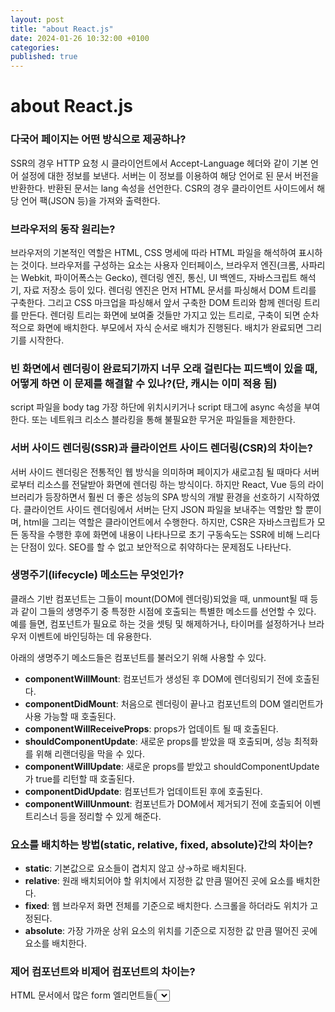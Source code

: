 ```yaml
---
layout: post
title: "about React.js"
date: 2024-01-26 10:32:00 +0100
categories:
published: true
---
```


# about React.js

### **다국어 페이지는 어떤 방식으로 제공하나?**

SSR의 경우 HTTP 요청 시 클라이언트에서 Accept-Language 헤더와 같이 기본 언어 설정에 대한 정보를 보낸다. 서버는 이 정보를 이용하여 해당 언어로 된 문서 버전을 반환한다. 반환된 문서는 lang 속성을 선언한다. CSR의 경우 클라이언트 사이드에서 해당 언어 팩(JSON 등)을 가져와 출력한다.

### **브라우저의 동작 원리는?**

브라우저의 기본적인 역할은 HTML, CSS 명세에 따라 HTML 파일을 해석하여 표시하는 것이다. 브라우저를 구성하는 요소는 사용자 인터페이스, 브라우저 엔진(크롬, 사파리는 Webkit, 파이어폭스는 Gecko), 렌더링 엔진, 통신, UI 백엔드, 자바스크립트 해석기, 자료 저장소 등이 있다. 렌더링 엔진은 먼저 HTML 문서를 파싱해서 DOM 트리를 구축한다. 그리고 CSS 마크업을 파싱해서 앞서 구축한 DOM 트리와 함께 렌더링 트리를 만든다. 렌더링 트리는 화면에 보여줄 것들만 가지고 있는 트리로, 구축이 되면 순차적으로 화면에 배치한다. 부모에서 자식 순서로 배치가 진행된다. 배치가 완료되면 그리기를 시작한다.

### **빈 화면에서 렌더링이 완료되기까지 너무 오래 걸린다는 피드백이 있을 때, 어떻게 하면 이 문제를 해결할 수 있나?(단, 캐시는 이미 적용 됨)**

script 파일을 body tag 가장 하단에 위치시키거나 script 태그에 async 속성을 부여한다. 또는 네트워크 리소스 블라킹을 통해 불필요한 무거운 파일들을 제한한다.

### **서버 사이드 렌더링(SSR)과 클라이언트 사이드 렌더링(CSR)의 차이는?**

서버 사이드 렌더링은 전통적인 웹 방식을 의미하며 페이지가 새로고침 될 때마다 서버로부터 리소스를 전달받아 화면에 렌더링 하는 방식이다. 하지만 React, Vue 등의 라이브러리가 등장하면서 훨씬 더 좋은 성능의 SPA 방식의 개발 환경을 선호하기 시작하였다. 클라이언트 사이드 렌더링에서 서버는 단지 JSON 파일을 보내주는 역할만 할 뿐이며, html을 그리는 역할은 클라이언트에서 수행한다. 하지만, CSR은 자바스크립트가 모든 동작을 수행한 후에 화면에 내용이 나타나므로 초기 구동속도는 SSR에 비해 느리다는 단점이 있다. SEO를 할 수 없고 보안적으로 취약하다는 문제점도 나타난다.

### **생명주기(lifecycle) 메소드는 무엇인가?**

클래스 기반 컴포넌트는 그들이 mount(DOM에 렌더링)되었을 때, unmount될 때 등과 같이 그들의 생명주기 중 특정한 시점에 호출되는 특별한 메소드를 선언할 수 있다. 예를 들면, 컴포넌트가 필요로 하는 것을 셋팅 및 해제하거나, 타이머를 설정하거나 브라우저 이벤트에 바인딩하는 데 유용한다.

아래의 생명주기 메소드들은 컴포넌트를 불러오기 위해 사용할 수 있다.

- **componentWillMount**: 컴포넌트가 생성된 후 DOM에 렌더링되기 전에 호출된다.
- **componentDidMount**: 처음으로 렌더링이 끝나고 컴포넌트의 DOM 엘리먼트가 사용 가능할 때 호출된다.
- **componentWillReceiveProps**: props가 업데이트 될 때 호출된다.
- **shouldComponentUpdate**: 새로운 props를 받았을 때 호출되며, 성능 최적화를 위해 리랜더링을 막을 수 있다.
- **componentWillUpdate**: 새로운 props를 받았고 shouldComponentUpdate가 true를 리턴할 때 호출된다.
- **componentDidUpdate**: 컴포넌트가 업데이트된 후에 호출된다.
- **componentWillUnmount**: 컴포넌트가 DOM에서 제거되기 전에 호출되어 이벤트리스너 등을 정리할 수 있게 해준다.

### **요소를 배치하는 방법(static, relative, fixed, absolute)간의 차이는?**

- **static**: 기본값으로 요소들이 겹치지 않고 상→하로 배치된다.
- **relative**: 원래 배치되어야 할 위치에서 지정한 값 만큼 떨어진 곳에 요소를 배치한다.
- **fixed**: 웹 브라우저 화면 전체를 기준으로 배치한다. 스크롤을 하더라도 위치가 고정된다.
- **absolute**: 가장 가까운 상위 요소의 위치를 기준으로 지정한 값 만큼 떨어진 곳에 요소를 배치한다.

### **제어 컴포넌트와 비제어 컴포넌트의 차이는?**

HTML 문서에서 많은 form 엘리먼트들(<select>, <textarea>, <input> 등)은 고유한 state를 유지한다. 비제어 컴포넌트는 DOM을 이러한 input들의 state에 대한 진짜 근원(source of truth for the state of these inputs)으로 취급한다. 제어 컴포넌트에서 내부 state는 엘리먼트의 값(value)를 추적하기 위해 사용된다. input의 값이 변경되면 리액트는 input을 다시 렌더링한다. 비제어 컴포넌트는 non-React 코드와 합칠 때(예를 들어 jQuery 플러그인의 일부를 지원해야 할 때) 유용하게 사용될 수 있다.

### **쿠키와 세션 스토리지, 로컬 스토리지의 차이는?**

기본적으로 쿠키와 로컬 스토리지, 세션 스토리지는 모두 브라우저에서 데이터 저장소의 역할을 한다. 웹에서 로그인을 하기 위해서는 토큰을 발급받아 API를 호출해야 한다. 하지만 반복되는 작업을 계속하게 되는 것은 비효율적이고, 이를 보완하기 위해 쿠키를 서버와 클라이언트에 생성해서 토큰 발급 없이 쿠키만 가지고 서버에 요청을 할 수 있게 된다. 쿠키는 저장 공간이 4KB로 작은 편인데 이러한 단점을 보완하여 만든 것이 웹 스토리지이다.

웹 스토리지는 서버에 클라이언트 데이터를 저장하지 않는다. 웹 스토리지에는 로컬 스토리지와 세션 스토리지가 있으며, 로컬 스토리지는 브라우저에 정보가 계속해서 남아있는 반면, 세션 스토리지는 해당 세션이 끝나면, 즉 브라우저가 닫히면 데이터가 사라진다. 웹 스토리지는 데스크탑 기준 5~10MB의 저장 공간을 가지고 있어서 쿠키에 비해 훨씬 저장공간이 크다는 장점이 있다. 웹 스토리지는 반면 HTML5부터 지원하기 때문에 이전 브라우저에서는 지원이 되지 않는다는 단점이 있다.

### **크로스 브라우징이란?**

크로스 브라우징은 웹 표준에 따라 서로 다른 OS 또는 플랫폼에 대응하는 것을 말한다. 브라우저별 렌더링 엔진이 다른 상황 등 어떠한 상황 속에서도 문제 없이 동작하게 하는 것을 목표로 한다. 프론트엔드 개발자는 여러가지 전략을 세울 수가 있으며, feature detection(기능 탐지)을 사용해서 해당 기능이 해당 브라우저에 있는지를 확인하는 방법을 사용할 수도 있다. 특히 한 쪽 환경에 최적화를 하는 것 보다, 전체적인 웹 표준을 지키는 데에 노력해야 한다.

### **클래스형 컴포넌트와 함수형 컴포넌트의 차이는?**

React 16.8(hooks 도입) 이전에는 내부 state를 유지하는데 필요한 컴포넌트를 생성하거나 생명주기 메소드(lifecycle methods)(즉, componentDidMount 및 shouldComponentUpdate)를 활용하기 위해 클래스 기반 컴포넌트를 사용했다. 클래스 기반 컴포넌트는 리액트의 Component 클래스를 확장하는 ES6 클래스이다. 또한 최소한 render() 메서드를 포함해야 한다.

(hooks 도입 이전의) 함수형 컴포넌트는 state를 갖지 않으며 렌더링할 출력 결과를 리턴(반환)한다. 함수형 컴포넌트는 클래스 기반 컴포넌트보다 심플하기 때문에 props에만 의존하는 UI을 렌더링하는데 선호된다.

### **클리어링(Clearing)에는 어떤 것들이 있으며, 각각은 어떨 때 사용하나?**

float 속성의 영향에서 벗어나기 위해 사용하는 clear 속성은 float의 특성을 지워주는 역할을 한다. 총 4가지 값이 있는데 both는 양쪽의 float 속성을 지워주며, left와 right는 각각 왼쪽, 오른쪽 속성을 지워주고 none은 기본 값으로 아무 것도 지워주지 않다. 보통은 float 속성을 감싸고 있는 요소들의 height를 조정하기 위해 사용된다.

### **프로그레시브 렌더링(Progressive Rendering)이란?**

프로그레시브 렌더링은 컨텐츠를 가능한 빨리 표시하기 위해 성능을 향상시키는 기술이다. 인터넷 속도가 느리거나 불안정한 모바일 환경이 아직 많이 남아있기 때문에 이러한 경우에 유용하게 사용한다. 대표적으로 레이지 로딩이 있다. 이미지를 한 번에 로드하는 것이 아니라, 자바스크립트를 통해 사용자가 표시하려는 부분만 스크롤 시에 이미지를 로드하는 것이다.

### **호이스팅이란?**

ES6 이후에서 함수나 변수 선언이 해당 유효 범위(스코프)의 최상단으로 끌어올려지는 것처럼 보이는 현상이다. 실제로는, 컴파일 타임에 변수/함수 선언이 메모리에 들어가되, 할당은 코드를 작성한 위치에서 진행된다. 호이스팅은 변수/함수 선언에만 적용되는데, 초기화만 해주는 경우 호이스팅이 일어나지 않다. 또한, var로 변수를 선언한 경우에만 호이스팅이 일어난다.

### **화살표 함수와 일반 함수의 차이는?**

화살표 함수는 ES6에서 새로 추가되었다. 화살표 함수는 익명 함수로, 이름이 없는 함수, 즉시 실행이 필요할 경우 사용하는 함수이다.

우선 바인딩이란, 함수 호출과 실제 함수를 연결하는 방법이다. 함수를 호출하는 부분에서 실제 함수가 위치한 메모리를 연결하는 것도 바인딩이다. 바인딩은 정적 바인딩(static binding)과 동적 바인딩(dynamic binding)으로 구분할 수 있다. (정적 바인딩은 실행 시간 전에 일어남. 실행 시간에는 변하지 않는 상태로 유지. 동적 바인딩은 실행 시간에 이루어지거나 실행 시간에 변경됨.)

1. **this**: 자바스크립트에서 모든 함수는 실행될 때마다 함수 내부에 this라는 객체가 추가된다. 일반 함수는 함수를 선언할 때 this에 바인딩할 객체가 정적으로 결정되는 것이 아니고, 함수를 호출할 때 함수가 어떻게 호출되었는지에 따라 this에 바인딩할 객체가 동적으로 결정된다. 화살표 함수는 선언할 때 this에 바인딩할 객체가 정적으로 결정된다. 를 가리킨다(Lexical this). 또한, call, apply, bind 메소드를 사용하여 this를 변경할 수 없다.

   화살표 함수의 this는 언제나 상위 스코프의 this

2. **생성자 함수로 사용 가능 여부**: 일반 함수는 생성자 함수로 사용할 수 있다. 이다.

   화살표 함수는 생성자 함수로 사용할 수 없다. prototype 프로퍼티를 가지고 있지 않기 때문

3. **arguments 사용 가능 여부**: 일반 함수에서는 함수가 실행될 때 암묵적으로 arguments 변수가 전달되어 사용 가능한다. .

   화살표 함수에서는 arguments 변수가 전달되지 않다

### **box model이 무엇이며, 브라우저에서 어떻게 동작하나?**

box model은 각각의 object를 박스 형태로 나타내어 브라우저에 배치하기 위한 규칙이다. W3C 박스 모델과 IE 박스 모델이 있으며 두 가지 박스 모델은 차이가 있다. W3C 박스 모델은 content-box로 width가 content만 포함하는 반면, IE 박스 모델은 border-box로 width에 content, padding, border를 모두 포함한다.

### **class와 id의 차이는?**

id와 class의 차이는 id는 유일한 요소에 적용할 때, 그리고 class는 복수의 요소에 적용할 때 사용한다는 점이다. 하나의 id는 한 문서에서 한 번만 사용 가능하지만, 하나의 class는 여러 번 사용이 가능한다. 우선순위는 id가 class보다 높다.

### **CORS가 무엇이며 어떻게 해결을 할 수 있나?**

다른 도메인에서 리소스 요청 시 cross-origin HTTP에 의해 요청을 하는데, 대부분의 브라우저는 보안 상의 이유로 이 요청을 제한한다. 이를 동일 오리진 정책(Same Origin Policy)이라고 한다. 요청을 보내기 위해서는 요청 보내는 대상과 프로토콜이 같아야 하고, 포트도 같아야 한다. JSONP(JSON-padding)을 통해 해결하거나 특정 HTTP 헤더를 추가하여 이 이슈를 해결할 수 있다. 이와 같이 타 도메인 간 자원을 공유할 수 있게 해주는 것을 Cross Origin Resource Sharing, 줄여서 CORS라고 한다.

### **CSS-in-JS의 장점은?**

- 컴포넌트 단위로 생각할 수가 있다. CSS-in-JS는 CSS 모델을 문서 레벨이 아니라 컴포넌트 레벨로 추상화한다.(모듈성)
- 진정한 분리 법칙을 따른다. CSS에는 명시적으로 정의하지 않은 경우, 부모 요소에서 자동으로 상속되는 속성이 있다. CSS-in-JS의 경우 부모 요소의 속성을 상속하지 않다.

대표적인 라이브러리로 styled-components가 있다.

### **CSS 애니메이션과 JS 애니메이션의 차이는?**

- **CSS**: 일반적으로, 마우스를 올렸을 때 혹은 메뉴 버튼의 전환과 같은 간단하게 처리하는 애니메이션의 경우 CSS로 처리할 수 있다. CSS 자체가 선언형(declarative)이기 때문에 어떤 요소가 애니메이션을 가져야 한다는 직관적인 표현이 가능한다. 낮은 버전의 브라우저에서 지원을 안 하는 경우가 있다.
- **JS**: 애니메이션을 세밀하게 제어해야 하는 경우 JS를 사용한다. 크로스 브라우징 측면에서 JS 애니메이션을 사용하는 것이 유리한다. velocity.js와 같은 라이브러리를 사용하면 CSS보다 성능이 좋다.

### **CSS 전처리기(Pre-Processor)의 장점과 단점은?**

CSS 전처리기를 사용하게 되면 selector를 nesting으로 관리할 수 있고, 조건문이나 반복문, 간단한 연산 등을 할 수 있어서 CSS를 마치 프로그래밍 하듯이 코딩할 수 있다는 장점이 있다. 단점은 웹에서는 CSS만 동작하기 때문에 전처리기는 직접 동작시킬 수가 없다. 따라서 CSS로 컴파일 후 동작시켜야 한다.

### **display 속성에 어떤 것들이 있나?**

display 속성에는 block, inline, inline-block, none이 있다.

- **block**: 항상 새로운 라인에 요소가 시작되고 화면 크기의 전체 가로폭을 영역으로 차지한다. width 속성 값을 부여해주면 그 너비만큼 영역을 차지한다.
- **inline**: 새로운 라인에서 시작되지 않으며 다른 요소들과 같은 줄에 배치될 수 있고 content 너비만큼의 영역을 차지한다. 그리고 width, height, margin-top, margin-bottom 속성이 적용되지 않다.
- **inline-block**: block 레벨 요소와 inline 레벨 요소의 특징을 모두 가지고 있다. 한 줄에서 inline 레벨 요소들과 같이 배치될 수 있으며 width와 height 속성으로 영역의 크기를 지정할 수 있다.
- **none**: 선택한 요소들을 화면에 나타나지 않게 한다. 'visibility: hidden'과의 차이점은 영역이 남아있는지 여부가 다르다는 점이다(display: none은 영역도 없앰).

### **element와 component의 차이는?**

element는 DOM 노드 또는 다른 component들과 관련하여 화면에 표시할 내용을 표현하는 일반 객체이다. elements는 다른 elements들을 포함할 수 있다. React element를 만드는 비용은 저렴한다. element는 생성되면 변형되지 않다.

반면 component는 여러 방법으로 선언될 수 있다. render 메서드가 있는 class일 수도 있다. 간단한 component 일 경우 function으로 정의 될 수 있다.입력된 component를 바탕으로 element 트리를 만든다. 마지막에 JSX는 createElement로 변환된다.

### **flex를 사용하는 이유는?**

flex는 레이아웃을 좀 더 편하게 잡기 위해서 만들어진 css 속성이다. flex를 사용하면 요소들의 크기나 위치를 쉽게 잡을 수 있다. 기존에 수평 구조를 만들 때 사용하는 속성이 float나 inline-block 등이 있으며 이들은 여러가지 문제를 가지고 있었는데 flex를 사용하면 이러한 속성의 한계를 보완할 수 있다. 물론 수평 뿐만 아니라 수직도 가능한다.

flex는 컨테이너와 아이템 개념을 사용하여 요소의 크기가 불분명하거나 동적인 경우에도 요소를 효율적으로 정렬할 수 있게 해준다.

### **float는 어떻게 동작하나?**

float 속성은 현재 위치의 왼쪽이나 오른쪽으로 shift되어 배치되는 박스의 일종이다. 이 때 컨텐츠는 float 속성이 적용된 요소의 주변에 위치하게 된다.

### **Hash Table이란?**

해시테이블은 key-value 형태의 데이터 구조이며, key를 통해 해당 데이터에 직접적인 접근이 가능하며 순차검색에 비해 해시테이블을 이용한 검색은 속도 측면에서 획기적이라고 할 수 있다. 해시함수는 해시테이블의 key로 레코드가 저장되어 있는 주소(혹은 색인)를 산출하는 함수라고 할 수 있다.

### **HTML5 tag란?**

모든 HTML 문서는 <!DOCTYPE> 선언으로 시작한다. <!DOCTYPE>은 태그는 아니지만 브라우저가 어떤 타입을 받아들여야 할지를 알려주는 정보이다.

여러가지 태그가 있는데 주요한 것들 위주로 살펴보면, HTML5의 필수 태그는 html, head, body 등이 있다. html 태그는 HTML문서의 가장 최상단에 위치하는 태그이며, head 태그에는 style, script, title, link, meta 태그 등이 들어간다. body 태그는 HTML 문서의 내용이 들어간다.

meta 태그는 head 부분에서 다른 태그들(script, style, link, title 등)로 나타낼 수 없는 메타데이터를 나타내는 태그를 의미한다. <meta name="keywords" content="ABC"> 와 같이 검색 엔진을 위한 키워드나 <meta name="description" content="OWEN">과 같이 문서에 대한 설명 등에 사용된다. 화면에는 별다르게 표시되는 내용이 없지만, 검색 엔진이나 브라우저에서 읽힌다.

### **JSX란?**

JSX는 HTML처럼 보이는 코드를 작성할 수 있게 해주는 자바스크립트 문법의 확장이다. JSX는 자바스크립트 함수 호출 방식으로 컴파일되어 컴포넌트에 대한 마크업을 만들 수 있는 더 좋은 방법을 제공한다.

### **key는 어떻게 사용되나?**

리액트에서 collection을 렌더링할 때 엘리먼트와 데이터 사이의 관계를 추적하기 쉽도록 반복되는 각 엘리먼트에 key를 추가하는 것이 중요한다. 키는 고유한 ID(이상적으로는 UUID 또는 기타 고유 문자열)를 사용해야 하지만, 마지막 수단으로 Array index가 될 수 있다.

key를 사용하지 않으면 collection에 item을 추가하거나 제거할 때 예상치 못한 동작 결과가 발생할 수 있다.

### **padding과 margin의 차이는?**

margin은 대상의 외부 여백을 의미하고, padding은 대상의 내부 여백을 의미한다.

### **prop로 전달되는 값의 type을 어떻게 강제하나? 또 prop가 필수적으로 전달되게끔 어떻게 강제하나?**

컴포넌트 props의 type을 확인하기 위해서는 prop-types 패키지(리액트 15.5까지는 리액트에 포함되어 있었다)를 이용하여 기대되는 값의 type과 prop가 필수적(require)인지 여부를 선언할 수 있다.

### **prop drilling은 무엇이고 어떻게 피할 수 있나?**

prop drilling은 부모 컴포넌트에서 하위 컴포넌트(자식 컴포넌트의 자식 컴포넌트 등으)로 데이터를 전달할 때 발생하는 것으로, props를 전달하는 것 외에는 props를 필요로 하지 않는 다른 컴포넌트를 통해 “drilling”(내리꽂기) 된다.

컴포넌트를 리팩토링하고, 컴포넌트를 더 작은 컴포넌트들로 쪼개지 않고, state를 가장 가까운 부모 컨포넌트와만 공유함으로써 prop drilling 회피할 수 있다. 위계상 멀리/깊게(deep/far) 떨어진 컴포넌트와 state를 공유할 때, React의 Context API 혹은 Redux와 같은 state 관리 라이브러리를 사용할 수 있다.

### **Pure Components(순수 컴포넌트)란?**

Pure Component는 동일한 상태에서 동일한 결과를 반환한다. shouldComponentUpdate 메서드를 다룰 수 있다는 점을 제외하고는 component와 동일한다.props 또는 state가 변경될 때 Pure Component는 state와 props에 대해 Shallow Compare을 수행한다.반면 component는 현재 props와 변형될 state를 비교하지 않다. 그렇기 때문에 component는 shouldComponentUpdate가 호출 될 때마다 다시 render된다. (shouldComponentUpdate의 기본값은 true이기 때문에)

### **React란?**

React는 SPA (Single Page Application) 즉, 단일 페이지 응용 프로그램에서 사용자 인터페이스를 구성하는데 사용되는 오픈 소스 프론트엔드 JS 라이브러리 이다. 웹 및 모바일 앱의 Layer를 다루는데 사용된다.

### **React의 특징은 무엇인가?**

React의 주요 특징은 다음과 같다:

- RealDOM을 조작하는데 많은 비용이 들어간다는 점을 고려하여 리액트는 RealDOM 대신 VirtualDOM을 사용한다.
- 서버 사이드 렌더링을 지원한다.
- 단방향 데이터 흐름 또는 데이터 바인딩을 따른다.
- UI 구성 요소를 재사용할 수 있도록 개발할 수 있다.

### **React 애플리케이션을 스타일링(styling)하는 보편적인 방식은 무엇인가?**

리액트 컴포넌트를 스타일링하는 다양한 방법이 있고, 각각은 장단점이 있다. 주로 사용되는 것들은 다음과 같다:

- **인라인 스타일링(Inline styling)**: 프로토타입을 만들 때 훌륭하지만 한계가 많다. (예로, pseudo-classes를 사용할 수 없다)
- **클래스 기반 CSS 스타일**: 인라인 스타일링보다 유용하고 React에 익숙하지 않은 개발자들도 쉽게 사용할 수 있다.
- **CSS in JS 스타일링**: 컴포넌트 안에서 스타일을 자바스크립트로 선언하여 스타일링할 수 있게 해주는 많은 라이브러리가 있다.

### **React context란?**

리액트는 하나의 앱 안에서 복수의 컴포넌트들이 state를 공유할 때 발생하는 문제들을 해결하기 위해 context API를 제공한다. context가 도입되기 전에는 Redux와 같은 별도의 상태 관리 라이브러리를 가져오는 것이 유일한 방법이었다. 그러나 많은 개발자들은 (특히 작은 앱에서) Redux가 불필요한 복잡성을 유발한다고 느꼈다.

### **React hooks이란?**

Hooks는 클래스 기반 컴포넌트의 장점(예를 들면, 내부 state와 생명주기 메소드)을 함수형 컴포넌트로 가져오려는 리액트의 시도이다.

### **React hooks의 장점은 무엇인가요?**

React에 hooks를 도입해서 얻을 수 있는 여러 이점들은 다음과 같다:

- 클래스 기반 컴포넌트, lifecycle hooks, this의 필요성이 사라진다.
- 공통 기능을 커스텀 hook로 만들어서 로직을 재사용하기 쉬워진다.
- 컴포넌트 자체에서 로직을 분리할 수 있어서 읽기 쉽고 테스트하기 쉬운 코드를 작성할 수 있다.

### **Redux란?**

Redux는 React를 위한 써드파티 state 관리 라이브러리로, context API가 개발되기 전부터 존재했다. Redux는 store라고 불리는 state 컨테이너의 개념을 기반으로 하는데, store 컴포넌트는 데이터를 props로 받을 수 있다. store를 업데이트하는 유일한 방법은 reducer를 통해 전달되는 store에 action을 보내는 것이다. reducer는 action과 현재의 state를 받고, 새로운 state를 반환(return)하고, 구독된(subscribed) 컴포넌트를 다시 렌더링하게 만든다.

### **<section>과 <article>의 차이는?**

section은 보통 비슷한 특성의 컨텐츠를 담는 구역을 설정할 때 사용한다. 예를 들어, header, footer 사이에 sidebar나 content를 담는 식이다. 반면 article은 관련성이 없고 독립적인 내용들을 담을 때 사용한다. 예를 들어, section 안에서 서로 다른 기사들을 나열해야 할 때 각각의 기사를 article로 담는 식이다.

### **Sementic tag란?**

시멘틱 태그는 HTML5에 도입되었는데, 개발자와 브라우저에게 의미있는 태그를 제공하는 것을 의미한다. 예를 들어 <div> 태그는 non-sementic 태그이고, <table>, <article>은 sementic 태그에 속한다. 시멘틱 태그는 태그만 보고 대략적으로 들어갈 내용을 유추할 수 있다는 장점이 있다. 헤더와 푸터를 설정할 때에도 과거에는 <div id="header"></div> 와 같이 했던 것을 이제는 <header> 하나로 깔끔하게 정리할 수 있다.

### **SEO란?**

검색 엔진 최적화(SEO)란, 웹 페이지 검색엔진이 자료를 수집하고 순위를 매기는 방식에 맞게 웹 페이지를 구성해서 검색 결과의 상위에 나올 수 있게 하는 작업을 말한다. SPA를 개발하는 경우 여러 가지 이점이 있음에도 불구하고 SEO가 잘 되지 않는다는 약점이 있다. 따라서 정보 제공을 목적으로 하는 웹 페이지는 SPA 방식이 불리할 수 있으며, React나 Angular 같은 프레임워크는 서버 렌더링을 통해 SEO에 대응할 수 있는 기술을 지원하므로 선별적으로 사용하면 된다.

### **state를 직접 변경하지 않고 왜 setState를 이용하는가?**

만약 컴포넌트의 state를 직접 변경하려고 시도한다면, 리액트는 컴포넌트를 다시 렌더링해야 하는지 알 수 있는 방법이 없다. setState() 메소드를 사용하면 리액트는 컴포넌트의 UI를 업데이트할 수 있다.

### **state와 props의 차이는?**

props는 부모 컴포넌트에서 자식 컴포넌트로 전달되는 데이터이다. props는 수정될 수 없으며 표시되거나 다른 값을 계산하는데만 사용된다. state는 컴포넌트의 생명 주기 동안 수정될 수 있는 내부 데이터로, 다시 렌더링해도 유지된다.

### **var, let, const의 차이는?**

- var는 함수 레벨의 스코프이며, let과 const는 블록 레벨의 스코프이다.
- var로 선언한 변수는 선언 전에 사용해도 에러가 발생하지 않지만, let과 const는 에러가 발생한다.
  - → 호이스팅
- var는 이미 선언되어 있는 이름과 동일한 이름의 변수를 선언하여도 에러가 발생하지 않지만, let과 const는 에러가 발생한다.
- var와 let은 변수 선언시 초기값을 설정하지 않아도 되지만, const는 반드시 초기값을 설정해야 한다.
- var와 let은 값을 재할당할 수 있지만 const는 한 번 할당한 값을 변경할 수 없다.

### **Virtual DOM이란?**

Virtual DOM은 어플리케이션의 UI를 구성하는 HTML 엘리먼트를 메모리 내에서 구현한 것이다. 컴포넌트가 다시 렌더링될 때, virtual DOM은 업데이트할 요소의 목록을 만들기 위해 기존의 DOM 모델에서 변경되는 사항을 비교한다. DOM 전체를 다시 렌더링할 필요 없이 실제 DOM에 필요한 최소한만 변경하여 효율성이 높다는 것이 큰 장점이다.

**1. real DOM 과 vitual DOM 개념 설명**

- **DOM** : Document Object Model 로 HTML 문서를 프로그래밍적으로 접근가능하게 해주는 인터페이스
  - HTML 은 브라우저에 의해 해석되어 실제 문서를 나타내는 노드 개체들의 트리구조로 변환된다.(DOM Parser) DOM 의 목적은 javascript 를 사용해서 이 문서에 대한 프로그래밍 인터페이스를 제공하는 것이다.
  - DOM node 에 접근하여 편집을 하면 DOM 이 업데이트 되는데 비용이 많이든다.
  - 새로운 node 를 추가하면 DOM 에 해당 node 를 추가하여 업데이트 해줘야하며, 만약 이러한 업데이트로 인해 레이아웃에 대한 변화가 생기면 웹페이지 일부 또는 전체를 다시 랜더링 될 수 있다.(reflow, layout)
- **virtual DOM** : real DOM 을 추상화한 DOM -> real DOM 에 사본정도로 이해
  - DOM 조작 및 업데이트에 대해 성능 최적화를 하고자 등장
  - document.createDocumentFragment() -> 가상돔도 결국에는 real DOM 에 반영을 해줘야하기 때문에 createDocumentFragment() 호출한다.
  - 결국에는 가상돔은 DOM 조작 및 업데이트를 자동화 해주는 수단으로 이해해도 된다.
  - react 에서는 2개의 가상돔을 비교(diffing)하여, real DOM 에 변경사항을 그룹화 하여 수행한다.

**2. react 란?**

- 페이스북에서 개발하고 관리하는 UI 를 만들기 위한 javascript 라이브러리다.

**3. react 특징은?**

- 단방향 데이터 흐름 : 데이터를 추적하기 쉽고, 디버깅을 쉽게 해줌
- virtual DOM : 가상돔을 사용하여, DOM 변경 시 필요한 최소한만 갱신하게 하여 성능 개선
- UI Component 기반 : UI 를 컴포넌트로 쪼개어 재사용성 및 유지보수 이점을 취함

**4. JSX 란?**

- JavaScript XML 의 약자다.
- JSX 는 **React.createElement(component, props, ...children) 생성한다.**
- JSX 는 자바스크립트로 HTML 코드 작성을 쉽게 도와주는 문법(템플릿 언어는 아니다)

**5. HOC(High-Order-Component) 란?**

- 컴포넌트 로직을 재사용하기 위한 기술
- 컴포넌트를 받아, 컴포넌트를 반환함
- HOC 접두사는 with 로 시작하는게 관행
  const HOC = ReactComponent => EnhancedReactComponent;
  or
  const HOC = (ReactComponent) => {return ReactComponent}

**6. FLUX 설명**

- 프론트엔드에서 적용된 MVC 패턴에 대한 문제로 나온 패턴

(양방향, 규모가 클수록 데이터가 어떻게 변경되는가를 추적하기 어렵고 많은 Model 전부를 제어하는것도 어려워짐, View 와 Model 의 관계가 복잡해짐)

- 단방향 데이터 흐름 모델의 개념을 따르는 아키텍쳐

![https://mblogthumb-phinf.pstatic.net/MjAyMDAzMjlfMTky/MDAxNTg1NDc1NDk5NDU2.tOa9Fx0-ZPs9IQO1EVmIJyTk_OTj1TGSzARbP2wlFSkg.sHJpaq1oE_Sn5Dp9ucd9SDusc-BWd_DoWRjcI3f_iXog.PNG.z1004man/%EB%8B%A4%EC%9A%B4%EB%A1%9C%EB%93%9C.png?type=w800](https://mblogthumb-phinf.pstatic.net/MjAyMDAzMjlfMTky/MDAxNTg1NDc1NDk5NDU2.tOa9Fx0-ZPs9IQO1EVmIJyTk_OTj1TGSzARbP2wlFSkg.sHJpaq1oE_Sn5Dp9ucd9SDusc-BWd_DoWRjcI3f_iXog.PNG.z1004man/%EB%8B%A4%EC%9A%B4%EB%A1%9C%EB%93%9C.png?type=w800)

![https://mblogthumb-phinf.pstatic.net/MjAyMDAzMjlfMTYy/MDAxNTg1NDc1NTU1MTgx.TbVja4Up5WeDv7KvmVwC94t1B6faMFTaIezq07vB29Eg.pnzkyiPWZ3GiAbbW6zQqr5pMTL8M-7L-XuhVB32x1NAg.PNG.z1004man/flux-528x174.png?type=w800](https://mblogthumb-phinf.pstatic.net/MjAyMDAzMjlfMTYy/MDAxNTg1NDc1NTU1MTgx.TbVja4Up5WeDv7KvmVwC94t1B6faMFTaIezq07vB29Eg.pnzkyiPWZ3GiAbbW6zQqr5pMTL8M-7L-XuhVB32x1NAg.PNG.z1004man/flux-528x174.png?type=w800)

- flux 에서는 UI 는 데이터를 전달받기만 하면 된다
- UI 쪽에 데이터를 변경할때마다 직접 Store 와 동기화를 하는게 아닌, action 을 일으켜 store 에 변경사항을 업데이트해주고 그 변경사항을 UI 에 전달해준다.
- > 가장 큰 장점은 한방향으로 흐르기 때문에 추적이 쉽고 예측가능하다는 점이다

**7. Redux 란?**

- Flux 아키텍처를 기반으로 단방향 데이터 흐름 상태관리 라이브러리

![https://mblogthumb-phinf.pstatic.net/MjAyMDAzMjlfMjIz/MDAxNTg1NDc1OTgwMDI1.S0ztwC7ZluPxHlDKRZ09Bq2jfSKKhsIFBUC7veGr4AUg.MM0pIwKoSNrn8NSNzlnOdZGqQ1LAhrL_ST-mCqZ0WY4g.PNG.z1004man/Image3-43.png?type=w800](https://mblogthumb-phinf.pstatic.net/MjAyMDAzMjlfMjIz/MDAxNTg1NDc1OTgwMDI1.S0ztwC7ZluPxHlDKRZ09Bq2jfSKKhsIFBUC7veGr4AUg.MM0pIwKoSNrn8NSNzlnOdZGqQ1LAhrL_ST-mCqZ0WY4g.PNG.z1004man/Image3-43.png?type=w800)

- action : UI 에서 상태변경이 일어난 모든 사건 (dispatch)
- reducer : 사건에 따른 상태값에 대한 변화를 일으킨다 (mutation)
- store : 상태값들이 있는 저장소

**8. Redux 3가지 원칙**

- **single source of truth(하나의 진실)** : redux 는 애플리케이션 상태를 한곳에서 관리하기 위해 단 한개의 store 만을 사용(flux 는 여러개의 스토어 사용가능)
- **state is readOnly(상태는 읽기전용)** : View 에서 state 를 직접 접근하여 변경할 수 없다
- **changes are made with Pure Functions(변화는 순수함수로 만들어져야한다)** : reducer 는 순수함수(pure function) 으로만 되야한다는 의미이다 -> side-effect(부수효과) 가 없는 함수를 의미

**9. Redux-sage 란?**

- 애플리케이션에서 Redux 사용시 발생가능한 side-effect(사이드 이펙트 : 부작용) 을 쉽게 관리하고자 사용하는 라이브러리
- 여기서 말하는 부작용은 비동기 로직, Axios Call, request success/fail 처리 등이다.

**10. 함수형 프로그래밍(FP)이란?**

함수형 프로그래밍은
Function - 함수를 이용해서
No Side-Effect - 사이드 이펙트 없도록
Declarative Programming - 선언형 프로그래밍을 이용하는 것

함수는 인풋과 아웃풋이 있고(입력과 출력이 없을수도 있지만..),
각각의 인풋과 아웃풋이 연결이 되어 하나의 커다란 아웃풋을 만들게 되며 연결되게 됨.
순수 함수는 항상 동일한 인풋에 대해 동일한 아웃풋을 낸다. 그래서 상태를 가지지 않음.
-> 항상 동일한 출력을 한다

// 선언형 패턴
const shortNames = names.filter(name => name.length < 5);

- 함수는 재사용 가능하도록 설계된 프로그램 코드의 집합
- 결국에는 순수함수들을 조합하여 애플리케이션을 만드는 방식
- 선언형 프로그래밍은 무엇(What)을 할 것인가를 표현

**11. 상태가 없는 컴포넌트와 상태가있는 컴포넌트에 대한 설명**

상태가 없는 컴포넌트(stateless component)

- 내부적으로 state 를 가지지 않는 컴포넌트
- 기계적으로 부작용이 없다는 것이 보증 + 컴포넌트가 알 수 없는 상태에 따라 동작이 바뀌지 않음

상태가 있는 컴포넌트(satateful component)

- 내부적으로 state 가지고 있는 컴포넌트
- UI 와 관련된 state 를가짐(특정 UI에서 props 를 통해 toggle 하는게 아닌, 자신이 직업 toggle 관련 state를 관리)
